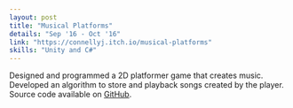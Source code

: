 ```yaml
---
layout: post
title: "Musical Platforms"
details: "Sep '16 - Oct '16"
link: "https://connellyj.itch.io/musical-platforms"
skills: "Unity and C#"
---
```


Designed and programmed a 2D platformer game that creates music. 
Developed an algorithm to store and playback songs created by the player.
Source code available on [GitHub](https://github.com/connellyj/MusicalPlatforms).
